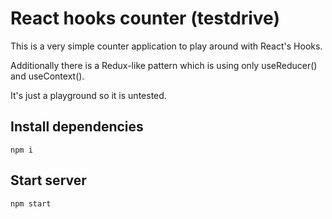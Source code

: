 # React hooks counter (testdrive)

This is a very simple counter application to play around with React's Hooks.

Additionally there is a Redux-like pattern which is using only useReducer() and useContext().

It's just a playground so it is untested.

## Install dependencies

`npm i`

## Start server

`npm start`
